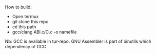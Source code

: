 How to build:
- Open termux
- git clone this repo
- cd this path
- gcc/clang ABI.c/C.c -o namefile

Nb: GCC is available in tur-repo. GNU Assembler is part of binutils which dependency of GCC